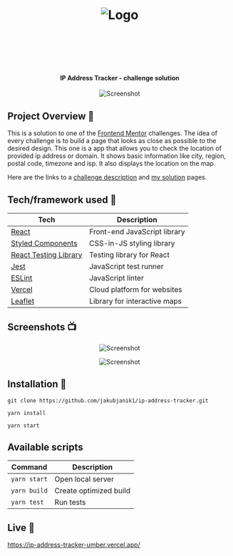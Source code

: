 <h1 align="center">

<br>

<p align="center">
<img src="https://res.cloudinary.com/djc9jias4/image/upload/v1596341165/intro-component-with-signup-form/jaa0re6jaqvgthphcak6.png"  alt="Logo">
</p>

<br>

<br>

</h1>

<h4 align="center">IP Address Tracker - challenge solution</h4>

<p align="center">
  <a >
    <img src="https://res.cloudinary.com/djc9jias4/image/upload/v1602754357/ip-address-tracker/lsqicd0x2dozeg2mroqc.png"
         alt="Screenshot">
  </a>
</p>

## Project Overview 🎉

This is a solution to one of the [Frontend Mentor](https://www.frontendmentor.io/) challenges. The idea of every challenge is to build a page that looks as close as possible to the desired design. This one is a app that allows you to check the location of provided ip address or domain. It shows basic information like city, region, postal code, timezone and isp. It also displays the location on the map.

Here are the links to a [challenge description](https://www.frontendmentor.io/challenges/ip-address-tracker-I8-0yYAH0) and [my solution](https://www.frontendmentor.io/solutions/ip-address-tracker-zqdz_xlFH) pages.

## Tech/framework used 🔧

| Tech                                                    | Description                              |
| ------------------------------------------------------- | ---------------------------------------- |
| [React](https://reactjs.org/)                           | Front-end JavaScript library           |
| [Styled Components](https://www.styled-components.com/)  | CSS-in-JS styling library                         |
| [React Testing Library](https://github.com/testing-library/react-testing-library)     | Testing library for React             |
| [Jest](https://jestjs.io/)                              | JavaScript test runner             |
| [ESLint](https://eslint.org/)                           | JavaScript linter                        |
| [Vercel](https://vercel.com/)                           | Cloud platform for websites              |
| [Leaflet](https://leafletjs.com/)                                             | Library for interactive maps |

## Screenshots 📺

<p align="center">
    <img src="https://res.cloudinary.com/djc9jias4/image/upload/v1602735104/ip-address-tracker/ucwad8eh3ohuswvorang.png" alt="Screenshot">
</p>

<p align="center">
    <img src="https://res.cloudinary.com/djc9jias4/image/upload/v1602742144/ip-address-tracker/iqgxn4ntusnkmag2crnt.png" alt="Screenshot">
</p>

## Installation 💾

``` shell
git clone https://github.com/jakubjanik1/ip-address-tracker.git

yarn install

yarn start
```

## Available scripts

| Command                   | Description                   |
| ------------------------- | ----------------------------- |
| `yarn start`           | Open local server             |
| `yarn build`           | Create optimized build        |
| `yarn test`       | Run tests                |


## Live 📍
https://ip-address-tracker-umber.vercel.app/
